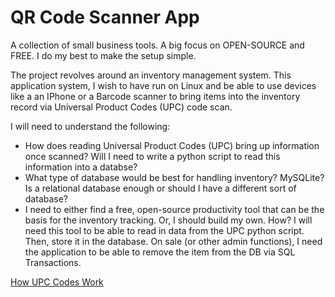# QR Code Scanner App
A collection of small business tools. A big focus on OPEN-SOURCE and FREE. I do my best to make the setup simple.

The project revolves around an inventory management system. This application system, I wish to have run on Linux and be able to use devices like a an IPhone or a Barcode scanner to bring items into the inventory record via Universal Product Codes (UPC) code scan.

I will need to understand the following:
- How does reading Universal Product Codes (UPC) bring up information once scanned? Will I need to write a python script to read this information into a databse?
- What type of database would be best for handling inventory? MySQLite? Is a relational database enough or should I have a different sort of database?
- I need to either find a free, open-source productivity tool that can be the basis for the inventory tracking. Or, I should build my own. How? I will need this tool to be able to read in data from the UPC python script. Then, store it in the database. On sale (or other admin functions), I need the application to be able to remove the item from the DB via SQL Transactions.

[How UPC Codes Work](https://electronics.howstuffworks.com/gadgets/high-tech-gadgets/upc.htm)
